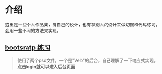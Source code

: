 # 介绍

这里是一些个人作品集，有自己的设计，也有拿别人的设计来做切图和代码练习，会用一些不同的方法来实现。

## [bootsratp 练习](velo/login.html)

> 使用了两个psd文件，一个是"Velo"的后台，自己理解了一下响应式实现。
> **点击login就可以进入后台页面**

